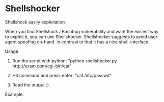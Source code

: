 # Shellshocker
Shellshock easily exploitation

When you find Shellshock / Bashbug vulnerability and want the easiest way to exploit it, you can use Shellshocker.
Shellshocker suggests to avoid user-agent spoofing on-hand. In contrast to that it has a nice shell-interface.

Usage:
  1. Run the script with python: "python shellshocker.py http://exam.com/cgi-bin/cat"


  2. Hit command and press enter: "cat /etc/passwd"


  3. Read the output :)


Example:


